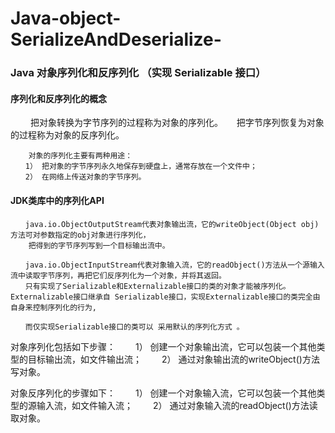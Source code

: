 # Java-object-SerializeAndDeserialize-
### Java 对象序列化和反序列化 （实现 Serializable 接口）

#### 序列化和反序列化的概念
　　 把对象转换为字节序列的过程称为对象的序列化。
  　 把字节序列恢复为对象的过程称为对象的反序列化。
~~~
    对象的序列化主要有两种用途：
　　1） 把对象的字节序列永久地保存到硬盘上，通常存放在一个文件中；
　　2） 在网络上传送对象的字节序列。
~~~
 
#### JDK类库中的序列化API
~~~
　　java.io.ObjectOutputStream代表对象输出流，它的writeObject(Object obj)方法可对参数指定的obj对象进行序列化，
    把得到的字节序列写到一个目标输出流中。
    
　　java.io.ObjectInputStream代表对象输入流，它的readObject()方法从一个源输入流中读取字节序列，再把它们反序列化为一个对象，并将其返回。
　　只有实现了Serializable和Externalizable接口的类的对象才能被序列化。Externalizable接口继承自 Serializable接口，实现Externalizable接口的类完全由    自身来控制序列化的行为,

　　而仅实现Serializable接口的类可以 采用默认的序列化方式 。
~~~

 对象序列化包括如下步骤：　
   　1） 创建一个对象输出流，它可以包装一个其他类型的目标输出流，如文件输出流；
　　2） 通过对象输出流的writeObject()方法写对象。

 对象反序列化的步骤如下：
　　1） 创建一个对象输入流，它可以包装一个其他类型的源输入流，如文件输入流；
　　2） 通过对象输入流的readObject()方法读取对象。
